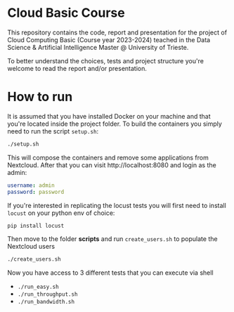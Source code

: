 # Cloud Basic Course
This repository contains the code, report and presentation for the project of Cloud Computing Basic (Course year 2023-2024) teached in the Data Science & Artificial Intelligence Master @ University of Trieste.

To better understand the choices, tests and project structure you're welcome to read the report and/or presentation.

# How to run

It is assumed that you have installed Docker on your machine and that you're located inside the project folder. To build the containers you simply need to run the script `setup.sh`:
```bash
./setup.sh
```
This will compose the containers and remove some applications from Nextcloud. After that you can visit http://localhost:8080 and login as the admin:
```yaml
username: admin
password: password
```

If you're interested in replicating the locust tests you will first need to install `locust` on your python env of choice:
```bash
pip install locust
``` 
Then move to the folder **scripts** and run `create_users.sh` to populate the Nextcloud users
```bash
./create_users.sh
```
Now you have access to 3 different tests that you can execute via shell
 - `./run_easy.sh`
 - `./run_throughput.sh`
 - `./run_bandwidth.sh`




